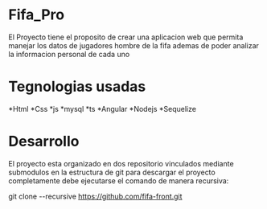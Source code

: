 # Fifa_Pro

El Proyecto  tiene el proposito de crear una aplicacion web que permita manejar los datos de jugadores hombre de la fifa 
ademas de poder analizar la informacion personal de cada uno

# Tegnologias usadas

*Html 
*Css
*js
*mysql
*ts
*Angular
*Nodejs
*Sequelize

# Desarrollo

El proyecto esta organizado en dos repositorio vinculados mediante submodulos en la estructura de git 
para descargar el proyecto completamente debe ejecutarse el comando de manera recursiva:   

git clone --recursive https://github.com/fifa-front.git

